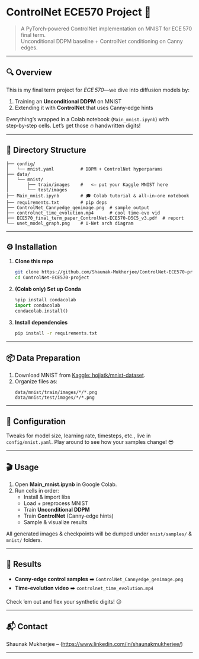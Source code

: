 # ControlNet ECE570 Project 🚀

> A PyTorch‑powered ControlNet implementation on MNIST for ECE 570 final term.  
> Unconditional DDPM baseline + ControlNet conditioning on Canny edges.  

---

## 🔍 Overview
This is my final term project for _ECE 570_—we dive into diffusion models by:
1. Training an **Unconditional DDPM** on MNIST  
2. Extending it with **ControlNet** that uses Canny‑edge hints  

Everything’s wrapped in a Colab notebook (`Main_mnist.ipynb`) with step‑by‑step cells. Let’s get those 🔥 handwritten digits!

---

## 📁 Directory Structure
```
├── config/
│   └── mnist.yaml          # DDPM + ControlNet hyperparams
├── data/
│   └── mnist/
│       ├── train/images    #   <– put your Kaggle MNIST here
│       └── test/images                
├── Main_mnist.ipynb        # 🎓 Colab tutorial & all-in-one notebook
├── requirements.txt        # pip deps
├── ControlNet_Cannyedge_genimage.png  # sample output
├── controlnet_time_evolution.mp4      # cool time‑evo vid
├── ECE570_final_term_paper_ControlNet-ECE570-D5C5_v3.pdf  # report
└── unet_model_graph.png    # U‑Net arch diagram
```

---

## ⚙️ Installation

1. **Clone this repo**
   ```bash
   git clone https://github.com/Shaunak-Mukherjee/ControlNet-ECE570-project.git
   cd ControlNet-ECE570-project
   ```
2. **(Colab only) Set up Conda**  
   ```python
   %pip install condacolab
   import condacolab
   condacolab.install()
   ```
3. **Install dependencies**
   ```bash
   pip install -r requirements.txt
   ```

---

## 📦 Data Preparation

1. Download MNIST from [Kaggle: hojjatk/mnist-dataset][kaggle-mnist].  
2. Organize files as:
   ```
   data/mnist/train/images/*/*.png
   data/mnist/test/images/*/*.png
   ```

---

## 🔧 Configuration

Tweaks for model size, learning rate, timesteps, etc., live in `config/mnist.yaml`. Play around to see how your samples change! 😎

---

## 🎬 Usage

1. Open **Main_mnist.ipynb** in Google Colab.  
2. Run cells in order:
   - Install & import libs  
   - Load + preprocess MNIST  
   - Train **Unconditional DDPM**  
   - Train **ControlNet** (Canny‑edge hints)  
   - Sample & visualize results  

All generated images & checkpoints will be dumped under `mnist/samples/` & `mnist/` folders.

---

## 🌟 Results

- **Canny‑edge control samples** ➡️ `ControlNet_Cannyedge_genimage.png`  
- **Time‑evolution video** ➡️ `controlnet_time_evolution.mp4`  

Check ’em out and flex your synthetic digits! 😉

---

## 📬 Contact

Shaunak Mukherjee – (https://www.linkedin.com/in/shaunakmukherjee/)

---

[kaggle-mnist]: https://www.kaggle.com/datasets/hojjatk/mnist-dataset
